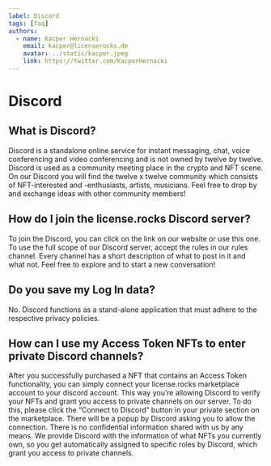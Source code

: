 ```yaml
---
label: Discord
tags: [faq]
authors:
  - name: Kacper Hernacki
    email: kacper@licenserocks.de
    avatar: ../static/kacper.jpeg
    link: https://twitter.com/KacperHernacki
---
```


# Discord

## What is Discord?

Discord is a standalone online service for instant messaging, chat, voice conferencing and video conferencing and is not owned by twelve by twelve. Discord is used as a community meeting place in the crypto and NFT scene. On our Discord you will find the twelve x twelve community which consists of NFT-interested and -enthusiasts, artists, musicians. Feel free to drop by and exchange ideas with other community members!

## How do I join the license.rocks Discord server?

To join the Discord, you can click on the link on our website or use this one. To use the full scope of our Discord server, accept the rules in our rules channel. Every channel has a short description of what to post in it and what not. Feel free to explore and to start a new conversation!

## Do you save my Log In data?

No. Discord functions as a stand-alone application that must adhere to the respective privacy policies.

## How can I use my Access Token NFTs to enter private Discord channels?

After you successfully purchased a NFT that contains an Access Token functionality, you can simply connect your license.rocks marketplace account to your discord account. This way you’re allowing Discord to verify your NFTs and grant you access to private channels on our server. To do this, please click the “Connect to Discord” button in your private section on the marketplace. There will be a popup by Discord asking you to allow the connection. There is no confidential information shared with us by any means. We provide Discord with the information of what NFTs you currently own, so you get automatically assigned to specific roles by Discord, which grant you access to private channels.
